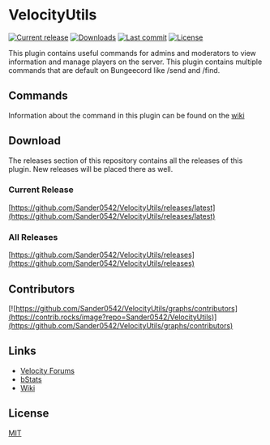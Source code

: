 # VelocityUtils
[![Current release](https://img.shields.io/github/v/release/Sander0542/VelocityUtils?style=for-the-badge)](https://github.com/Sander0542/VelocityUtils/releases/latest)
[![Downloads](https://img.shields.io/github/downloads/Sander0542/VelocityUtils/total?style=for-the-badge)](https://github.com/Sander0542/VelocityUtils/commits/main)
[![Last commit](https://img.shields.io/github/last-commit/Sander0542/VelocityUtils?style=for-the-badge)](https://github.com/Sander0542/VelocityUtils/commits/main)
[![License](https://img.shields.io/github/license/Sander0542/VelocityUtils?style=for-the-badge)](https://github.com/Sander0542/VelocityUtils/blob/main/LICENSE)

This plugin contains useful commands for admins and moderators to view information and manage players on the server. This plugin contains multiple commands that are default on Bungeecord like /send and /find.

## Commands
Information about the command in this plugin can be found on the [wiki](https://github.com/Sander0542/VelocityUtils/wiki/Commands)

## Download
The releases section of this repository contains all the releases of this plugin. New releases will be placed there as well.

### Current Release
[https://github.com/Sander0542/VelocityUtils/releases/latest](https://github.com/Sander0542/VelocityUtils/releases/latest)

### All Releases
[https://github.com/Sander0542/VelocityUtils/releases](https://github.com/Sander0542/VelocityUtils/releases)

## Contributors
[![https://github.com/Sander0542/VelocityUtils/graphs/contributors](https://contrib.rocks/image?repo=Sander0542/VelocityUtils)](https://github.com/Sander0542/VelocityUtils/graphs/contributors)

## Links
- [Velocity Forums](https://forums.velocitypowered.com/t/velocity-utils-useful-commands-like-send-and-find/825?u=sander0542)
- [bStats](https://bstats.org/plugin/velocity/VelocityUtils/11571)
- [Wiki](https://github.com/Sander0542/VelocityUtils/wiki)

## License

[MIT](https://github.com/Sander0542/VelocityUtils/blob/main/LICENSE)
